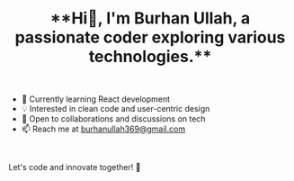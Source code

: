 <div align="center">

<h1>**Hi👋, I'm Burhan Ullah, a passionate coder exploring various technologies.**</h1>

</div>

<br>

- 🌱 Currently learning React development
- 💡 Interested in clean code and user-centric design
- 🤝 Open to collaborations and discussions on tech
- 📫 Reach me at burhanullah369@gmail.com

<br>

Let's code and innovate together! 🚀

